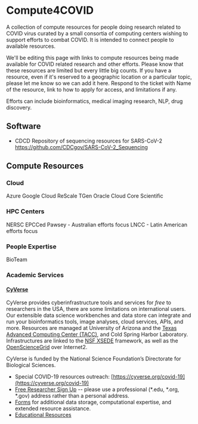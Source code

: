 # Compute4COVID
A collection of compute resources for people doing research related to COVID virus curated by a small consortia of computing centers wishing to support efforts to combat COVID. It is intended to connect people to available resources.

We'll be editing this page with links to compute resources being made available for COVID related research and other efforts. 
Please know that these resources are limited but every little big counts. If you have a resource, even if it's reserved to a geographic location or a particular topic, please let me know so we can add it here. Respond to the ticket with Name of the resource, link to how to apply for access, and limitations if any.

Efforts can include bioinformatics, medical imaging research, NLP, drug discovery. 

## Software
* CDCD Repository of sequencing resources for SARS-CoV-2 https://github.com/CDCgov/SARS-CoV-2_Sequencing

## Compute Resources
### Cloud
Azure
Google Cloud
ReScale
TGen
Oracle Cloud
Core Scientific


### HPC Centers
NERSC
EPCCed
Pawsey - Australian efforts focus
LNCC - Latin American efforts focus

### People Expertise
BioTeam

### Academic Services
#### [CyVerse](https://cyverse.org)

CyVerse provides cyberinfrastructure tools and services for _free_ to researchers in the USA, there are some limitations on international users. Our extensible data science workbenches and data store can integrate and run your bioinformatics tools, image analyses, cloud services, APIs, and more. Resources are managed at University of Arizona and the [Texas Advanced Computing Center (TACC)](https://www.tacc.utexas.edu/), and Cold Spring Harbor Laboratory. Infrastructures are linked to the [NSF XSEDE](https://www.xsede.org/) framework, as well as the [OpenScienceGrid](https://opensciencegrid.org/) over Internet2.

CyVerse is funded by the National Science Foundation’s Directorate for Biological Sciences. 

- Special COVID-19 resources outreach: [https://cyverse.org/covid-19](https://cyverse.org/covid-19)
- [Free Researcher Sign Up](https://user.cyverse.org/services/mine) -- please use a professional (\*.edu, \*.org, \*.gov) address rather than a personal address.
- [Forms](https://user.cyverse.org/forms) for additional data storage, computational expertise, and extended resource assistance.
- [Educational Resources](https://learning.cyverse.org/en/latest/)

